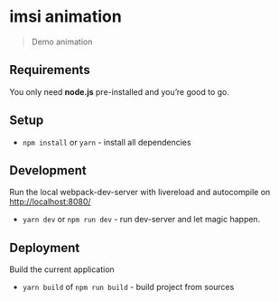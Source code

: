 imsi animation
===========

> Demo animation

## Requirements
You only need <b>node.js</b> pre-installed and you’re good to go.

## Setup
* `npm install` or `yarn` - install all dependencies

## Development
Run the local webpack-dev-server with livereload and autocompile on [http://localhost:8080/](http://localhost:8080/)
* `yarn dev` or `npm run dev` - run dev-server and let magic happen.

## Deployment
Build the current application
* `yarn build` of `npm run build` - build project from sources
